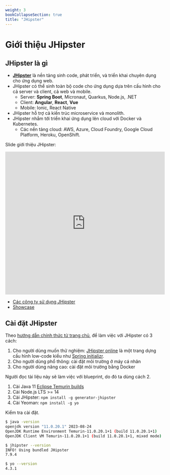 ```yaml
---
weight: 3
bookCollapseSection: true
title: "JHipster"
---
```


# Giới thiệu JHipster

## JHipster là gì

- __[JHipster](https://www.jhipster.tech/)__ là nền tảng sinh code, phát triển, và triển khai chuyên dụng cho ứng dụng web.
- JHipster có thể sinh toàn bộ code cho ứng dụng dựa trên cấu hình cho cả server và client, cả web và mobile.
  - Server: __Spring Boot__, Micronaut, Quarkus, Node.js, .NET
  - Client: __Angular__, __React__, __Vue__
  - Mobile: Ionic, React Native
- JHipster hỗ trợ cả kiến trúc microservice và monolith.
- JHipster nhắm tới triển khai ứng dụng lên cloud với Docker và Kubernetes.
  - Các nền tảng cloud: AWS, Azure, Cloud Foundry, Google Cloud Platform, Heroku, OpenShift.

Slide giới thiệu JHipster:

<div class="text-center">
<iframe src="https://www.jhipster.tech/presentation/#/" style="border:0px #ffffff none;" name="myiFrame" scrolling="no" frameborder="1" marginheight="0px" marginwidth="0px" height="450px" width="100%" allowfullscreen></iframe>
</div>

- [Các công ty sử dụng JHipster](https://www.jhipster.tech/companies-using-jhipster/)
- [Showcase](https://www.jhipster.tech/showcase/)

## Cài đặt JHipster

Theo [hướng dẫn chính thức từ trang chủ](https://www.jhipster.tech/installation/), để làm việc với JHipster có 3 cách:

1. Cho người dùng muốn thử nghiệm: [JHipster online](https://start.jhipster.tech/) là một trang dựng cấu hình low-code kiểu như [Spring initializr](https://start.spring.io/).
1. Cho người dùng phổ thông: cài đặt môi trường ở máy cá nhân
1. Cho người dùng nâng cao: cài đặt môi trường bằng Docker

Người đọc tài liệu này sẽ làm việc với blueprint, do đó ta dùng cách 2.

1. Cài Java 11 [Eclipse Temurin builds](https://adoptium.net/temurin/releases/?version=11)
1. Cài Node.js LTS >= 14
1. Cài JHipster: `npm install -g generator-jhipster`
1. Cài Yeoman: `npm install -g yo`

Kiểm tra cài đặt.

```sh
$ java -version
openjdk version "11.0.20.1" 2023-08-24
OpenJDK Runtime Environment Temurin-11.0.20.1+1 (build 11.0.20.1+1)
OpenJDK Client VM Temurin-11.0.20.1+1 (build 11.0.20.1+1, mixed mode)

$ jhipster --version
INFO! Using bundled JHipster
7.9.4

$ yo --version
4.3.1
```
